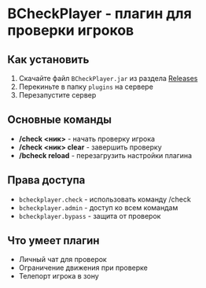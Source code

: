# BCheckPlayer - плагин для проверки игроков

## Как установить
1. Скачайте файл `BCheckPlayer.jar` из раздела [Releases](https://github.com/BananosmePLay/BCheckPlayer/releases)
2. Перекиньте в папку `plugins` на сервере
3. Перезапустите сервер

## Основные команды
- **/check <ник>** - начать проверку игрока
- **/check <ник> clear** - завершить проверку
- **/bcheck reload** - перезагрузить настройки плагина

## Права доступа
- `bcheckplayer.check` - использовать команду /check
- `bcheckplayer.admin` - доступ ко всем командам
- `bcheckplayer.bypass` - защита от проверок

## Что умеет плагин
- Личный чат для проверок
- Ограничение движения при проверке
- Телепорт игрока в зону
